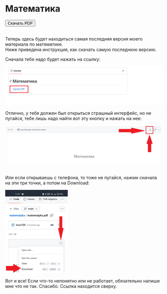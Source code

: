 <!DOCTYPE html>
<html lang="en">
<head>
  <meta charset="UTF-8">
  <meta name="viewport" content="width=device-width, initial-scale=1.0">
</head>
<body>
  <h1>Математика</h1>
  <a href="https://github.com/Iwon720/matematyka/blob/main/matematyka.pdf">
    <button>Скачать PDF</button>
  </a>
  <br><br>
  <p>Теперь здесь будет находиться самая последняя версия моего материала по математике. <br> Ниже приведена инструкция, как скачать самую последнюю версию.</p>
  <p>Сначала тебе надо будет нажать на ссылку:</p>
  <img src="name1.png" alt="Изображение 1">
  <p>Отлично, у тебя должен был открыться страшный интерфейс, но не пугайся, тебе лишь надо найти вот эту кнопку и нажать на нее:</p>
  <img src="name2.png" alt="Изображение 2">
  <br><br>
  <p>Или если открываешь с телефона, то тоже не пугайся, нажми сначала на эти три точки, а потом на Download:</p>
  <img src="name3.png" alt="Изображение 3" width = "200">
  <p>Вот и все! Если что-то непонятно или не работает, обязательно напиши мне что не так. Спасибо. Ссылка находится сверху.</p>
</body>
</html>
